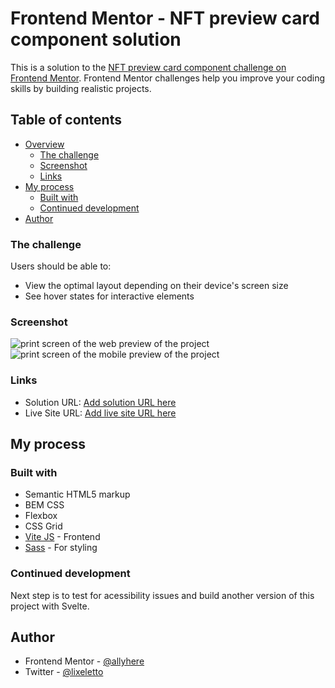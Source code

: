 # Frontend Mentor - NFT preview card component solution

This is a solution to the [NFT preview card component challenge on Frontend Mentor](https://www.frontendmentor.io/challenges/nft-preview-card-component-SbdUL_w0U). Frontend Mentor challenges help you improve your coding skills by building realistic projects. 

## Table of contents

- [Overview](#overview)
  - [The challenge](#the-challenge)
  - [Screenshot](#screenshot)
  - [Links](#links)
- [My process](#my-process)
  - [Built with](#built-with)
  - [Continued development](#continued-development)
- [Author](#author)


### The challenge

Users should be able to:

- View the optimal layout depending on their device's screen size
- See hover states for interactive elements

### Screenshot

![print screen of the web preview of the project](./images/print-screen.png)
![print screen of the mobile preview of the project](./images/print-screen-m.png)


### Links

- Solution URL: [Add solution URL here](https://your-solution-url.com)
- Live Site URL: [Add live site URL here](https://your-live-site-url.com)

## My process

### Built with

- Semantic HTML5 markup
- BEM CSS
- Flexbox
- CSS Grid
- [Vite JS](https://vitejs.dev/) - Frontend
- [Sass](https://sass-lang.com/) - For styling


### Continued development
Next step is to test for acessibility issues and build another version of this project with Svelte.


## Author

- Frontend Mentor - [@allyhere](https://www.frontendmentor.io/profile/Allyhere)
- Twitter - [@lixeletto](https://www.twitter.com/lixeletto)
